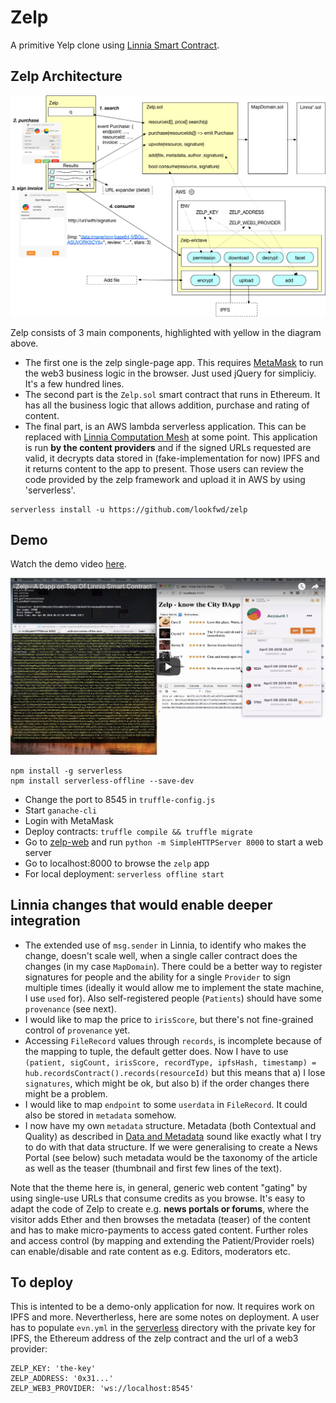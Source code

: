 # Zelp

A primitive Yelp clone using [Linnia Smart Contract](https://github.com/ConsenSys/Linnia-Smart-Contracts/issues/18).


## Zelp Architecture

![zelp architecture](zelp.png)

Zelp consists of 3 main components, highlighted with yellow in the diagram above.

* The first one is the zelp single-page app. This requires [MetaMask](https://metamask.io/) to run the web3 business logic in the browser. Just used jQuery for simpliciy. It's a few hundred lines.
* The second part is the `Zelp.sol` smart contract that runs in Ethereum. It has all the business logic that allows addition, purchase and rating of content.
* The final part, is an AWS lambda serverless application. This can be replaced with [Linnia Computation Mesh](https://github.com/ConsenSys/linnia-resources/blob/master/Technical-Whitepaper.md#7-data-computation) at some point. This application is run **by the content providers** and if the signed URLs requested are valid, it decrypts data stored in (fake-implementation for now) IPFS and it returns content to the app to present. Those users can review the code provided by the zelp framework and upload it in AWS by using 'serverless'.

```
serverless install -u https://github.com/lookfwd/zelp
```

## Demo

Watch the demo video [here](https://www.youtube.com/watch?v=HCEWzzKAGSY).

[![demo video](play.png)](https://www.youtube.com/watch?v=HCEWzzKAGSY)


```
npm install -g serverless
npm install serverless-offline --save-dev
```
* Change the port to 8545 in `truffle-config.js`
* Start `ganache-cli`
* Login with MetaMask
* Deploy contracts: `truffle compile && truffle migrate`
* Go to [zelp-web](zelp-web) and run `python -m SimpleHTTPServer 8000` to start a web server
* Go to localhost:8000 to browse the `zelp` app
* For local deployment: `serverless offline start`

## Linnia changes that would enable deeper integration

* The extended use of `msg.sender` in Linnia, to identify who makes the change, doesn't scale well, when a single caller contract does the changes (in my case `MapDomain`). There could be a better way to register signatures for people and the ability for a single `Provider` to sign multiple times (ideally it would allow me to implement the state machine, I use `used` for). Also self-registered people (`Patients`) should have some `provenance` (see next).
* I would like to map the price to `irisScore`, but there's not fine-grained control of `provenance` yet.
* Accessing `FileRecord` values through `records`, is incomplete because of the mapping to tuple, the default getter does. Now I have to use `(patient, sigCount, irisScore, recordType, ipfsHash, timestamp) = hub.recordsContract().records(resourceId)` but this means that a) I lose `signatures`, which might be ok, but also b) if the order changes there might be a problem.
* I would like to map `endpoint` to some `userdata` in `FileRecord`. It could also be stored in `metadata` somehow.
* I now have my own `metadata` structure. Metadata (both Contextual and Quality) as described in [Data and Metadata](https://github.com/ConsenSys/linnia-resources/blob/master/Technical-Whitepaper.md#5-data-and-metadata) sound like exactly what I try to do with that data structure. If we were generalising to create a News Portal (see below) such metadata would be the taxonomy of the article as well as the teaser (thumbnail and first few lines of the text).

Note that the theme here is, in general, generic web content "gating" by using single-use URLs that consume credits as you browse. It's easy to adapt the code of Zelp to create e.g. **news portals or forums**, where the visitor adds Ether and then browses the metadata (teaser) of the content and has to make micro-payments to access gated content. Further roles and access control (by mapping and extending the Patient/Provider roels) can enable/disable and rate content as e.g. Editors, moderators etc.


## To deploy

This is intented to be a demo-only application for now. It requires work on IPFS and more. Nevertherless, here are some notes on deployment. A user has to populate `evn.yml` in the [serverless](serverless) directory with the private key for IPFS, the Ethereum address of the zelp contract and the url of a web3 provider:

```
ZELP_KEY: 'the-key'
ZELP_ADDRESS: '0x31...'
ZELP_WEB3_PROVIDER: 'ws://localhost:8545'
```